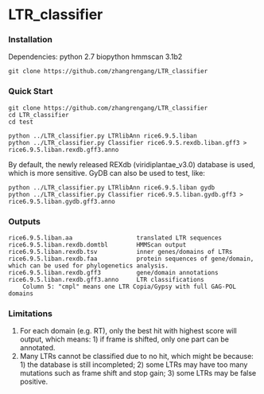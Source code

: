 # LTR_classifier

### Installation ###
Dependencies:
	python 2.7
		biopython
	hmmscan 3.1b2
 
`git clone https://github.com/zhangrengang/LTR_classifier`

### Quick Start ###
```
git clone https://github.com/zhangrengang/LTR_classifier
cd LTR_classifier
cd test

python ../LTR_classifier.py LTRlibAnn rice6.9.5.liban
python ../LTR_classifier.py Classifier rice6.9.5.rexdb.liban.gff3 > rice6.9.5.liban.rexdb.gff3.anno
```
By default, the newly released REXdb (viridiplantae_v3.0) database is used, which is more sensitive. GyDB can also be used to test, like:
```
python ../LTR_classifier.py LTRlibAnn rice6.9.5.liban gydb
python ../LTR_classifier.py Classifier rice6.9.5.liban.gydb.gff3 > rice6.9.5.liban.gydb.gff3.anno
```

### Outputs ###
```
rice6.9.5.liban.aa                  translated LTR sequences
rice6.9.5.liban.rexdb.domtbl        HMMScan output
rice6.9.5.liban.rexdb.tsv           inner genes/domains of LTRs
rice6.9.5.liban.rexdb.faa           protein sequences of gene/domain, which can be used for phylogenetics analysis.
rice6.9.5.liban.rexdb.gff3          gene/domain annotations
rice6.9.5.liban.rexdb.gff3.anno     LTR classifications
	Column 5: "cmpl" means one LTR Copia/Gypsy with full GAG-POL domains
```

### Limitations ###
1. For each domain (e.g. RT), only the best hit with highest score will output, which means: 1) if frame is shifted, only one part can be annotated.
2. Many LTRs cannot be classified due to no hit, which might be because: 1) the database is still incompleted; 2) some LTRs may have too many mutations such as frame shift and stop gain; 3) some LTRs may be false positive.

